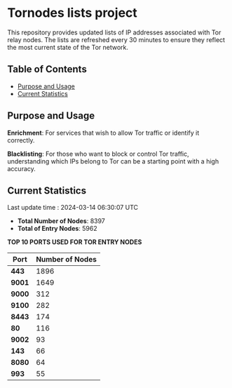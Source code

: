 # Tornodes lists project

This repository provides updated lists of IP addresses associated with Tor relay nodes. The lists are refreshed every 30 minutes to ensure they reflect the most current state of the Tor network.

## Table of Contents

- [Purpose and Usage](#purpose-and-usage)
- [Current Statistics](#current-statistics)


## Purpose and Usage

**Enrichment**: For services that wish to allow Tor traffic or identify it correctly.

**Blacklisting**: For those who want to block or control Tor traffic, understanding which IPs belong to Tor can be a starting point with a high accuracy.

## Current Statistics

Last update time : 2024-03-14 06:30:07 UTC

- **Total Number of Nodes**: 8397
- **Total of Entry Nodes**: 5962

**TOP 10 PORTS USED FOR TOR ENTRY NODES**

| **Port** | **Number of Nodes** |
|------|-----------------|
| **443**   | 1896  |
| **9001**   | 1649  |
| **9000**   | 312  |
| **9100**   | 282  |
| **8443**   | 174  |
| **80**   | 116  |
| **9002**   | 93  |
| **143**   | 66  |
| **8080**   | 64  |
| **993**   | 55  |

